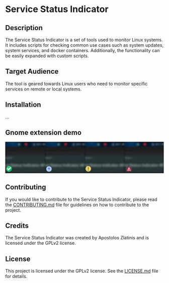 # Service Status Indicator

## Description

The Service Status Indicator is a set of tools used to monitor Linux systems. It includes scripts for checking common use cases such as system updates, system services, and docker containers. Additionally, the functionality can be easily expanded with custom scripts.

## Target Audience

The tool is geared towards Linux users who need to monitor specific services on remote or local systems.

## Installation

...

## Gnome extension demo

![service-status-indicator-gnome-extension-demo](demo/service-status-indicator-demo.gif)

## Contributing

If you would like to contribute to the Service Status Indicator, please read the [CONTRIBUTING.md](CONTRIBUTING.md) file for guidelines on how to contribute to the project.

## Credits

The Service Status Indicator was created by Apostolos Zlatinis and is licensed under the GPLv2 license.

## License

This project is licensed under the GPLv2 license. See the [LICENSE.md](LICENSE.md) file for details.
